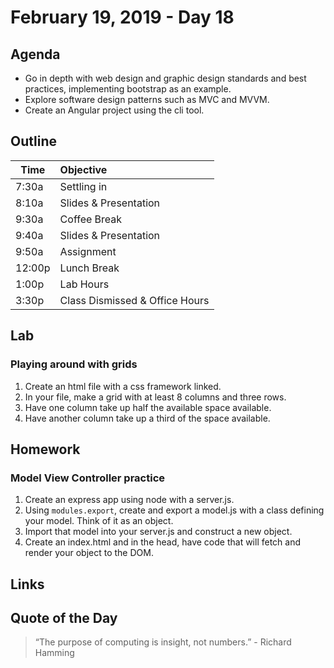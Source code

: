# February 19, 2019 - Day 18


## Agenda
- Go in depth with web design and graphic design standards and best practices, implementing bootstrap as an example. 
- Explore software design patterns such as MVC and MVVM. 
- Create an Angular project using the cli tool.

## Outline

| Time   | Objective                        |
| -------|:---------------------------------|
| 7:30a  | Settling in                      |
| 8:10a  | Slides & Presentation            |
| 9:30a  | Coffee Break                     |
| 9:40a  | Slides & Presentation            |
| 9:50a  | Assignment                       |
| 12:00p | Lunch Break                      |
| 1:00p  | Lab Hours                        |
| 3:30p  | Class Dismissed & Office Hours   |


## Lab

### Playing around with grids

1. Create an html file with a css framework linked.
2. In your file, make a grid with at least 8 columns and three rows.
3. Have one column take up half the available space available.
4. Have another column take up a third of the space available.  

## Homework

### Model View Controller practice

1. Create an express app using node with a server.js.
2. Using `modules.export`, create and export a model.js with a class defining your model. Think of it as an object. 
3. Import that model into your server.js and construct a new object.
4. Create an index.html and in the head, have code that will fetch and render your object to the DOM. 


## Links


## Quote of the Day 
>“The purpose of computing is insight, not numbers.” - Richard Hamming